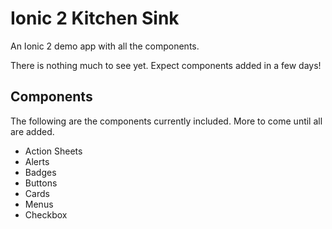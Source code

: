 # Ionic 2 Kitchen Sink
An Ionic 2 demo app with all the components.

There is nothing much to see yet. Expect components added in a few days!

## Components

The following are the components currently included. More to come until all are added.

* Action Sheets
* Alerts
* Badges
* Buttons
* Cards
* Menus
* Checkbox
